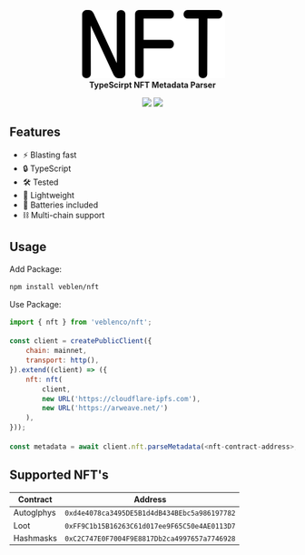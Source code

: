 <p align="center">
    <picture>
        <source media="(prefers-color-scheme: dark)" srcset="./.github/img/nft-dark.svg">
        <img alt="fenix" src="./.github/img/nft-light.svg">
    </picture>
    <br>
    <strong>TypeScirpt NFT Metadata Parser</strong>
</p>
<p align="center">
    <img src="https://img.shields.io/github/stars/veblenco/nft.svg?style=flat-square"/>
    <img src="https://img.shields.io/github/license/veblenco/nft.svg?style=flat-square"/>
</p>

## Features

- ⚡️ Blasting fast
- 🔒 TypeScript
- 🛠️ Tested
- 🪽 Lightweight
- 🔋 Batteries included
- ⛓️ Multi-chain support

## Usage

Add Package:

```sh
npm install veblen/nft
```

Use Package:

```javascript
import { nft } from 'veblenco/nft';

const client = createPublicClient({
    chain: mainnet,
    transport: http(),
}).extend((client) => ({
    nft: nft(
        client, 
        new URL('https://cloudflare-ipfs.com'), 
        new URL('https://arweave.net/')
    ),
}));

const metadata = await client.nft.parseMetadata(<nft-contract-address>, 1n);
```

## Supported NFT's

| Contract | Address |
| -------- | ------- |
| Autoglphys | `0xd4e4078ca3495DE5B1d4dB434BEbc5a986197782` |
| Loot | `0xFF9C1b15B16263C61d017ee9F65C50e4AE0113D7` |
| Hashmasks | `0xC2C747E0F7004F9E8817Db2ca4997657a7746928` |